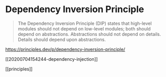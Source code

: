 # Dependency Inversion Principle

> The Dependency Inversion Principle (DIP) states that high-level modules should not depend on low-level modules; both should depend on abstractions. Abstractions should not depend on details. Details should depend upon abstractions.

https://principles.dev/p/dependency-inversion-principle/

[[20200704154244-dependency-injection]]

[[principles]]